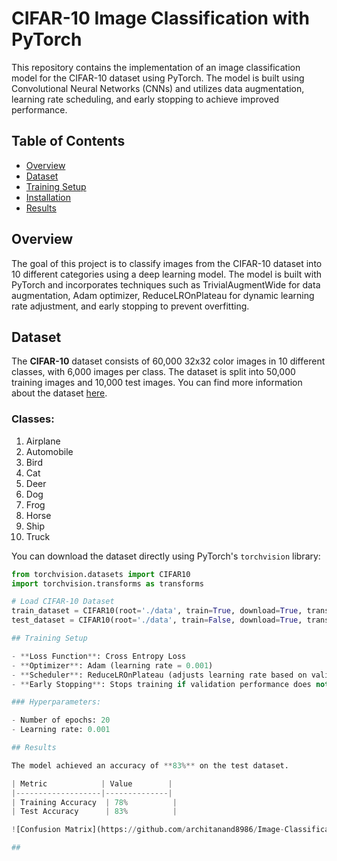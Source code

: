 # CIFAR-10 Image Classification with PyTorch

This repository contains the implementation of an image classification model for the CIFAR-10 dataset using PyTorch. The model is built using Convolutional Neural Networks (CNNs) and utilizes data augmentation, learning rate scheduling, and early stopping to achieve improved performance.

## Table of Contents

- [Overview](#overview)
- [Dataset](#dataset)
- [Training Setup](#training-setup)
- [Installation](#installation)
- [Results](#results)


## Overview

The goal of this project is to classify images from the CIFAR-10 dataset into 10 different categories using a deep learning model. The model is built with PyTorch and incorporates techniques such as TrivialAugmentWide for data augmentation, Adam optimizer, ReduceLROnPlateau for dynamic learning rate adjustment, and early stopping to prevent overfitting.

## Dataset

The **CIFAR-10** dataset consists of 60,000 32x32 color images in 10 different classes, with 6,000 images per class. The dataset is split into 50,000 training images and 10,000 test images. You can find more information about the dataset [here](https://pytorch.org/vision/main/generated/torchvision.datasets.CIFAR10.html).


### Classes:
1. Airplane
2. Automobile
3. Bird
4. Cat
5. Deer
6. Dog
7. Frog
8. Horse
9. Ship
10. Truck

You can download the dataset directly using PyTorch's `torchvision` library:

```python
from torchvision.datasets import CIFAR10
import torchvision.transforms as transforms

# Load CIFAR-10 Dataset
train_dataset = CIFAR10(root='./data', train=True, download=True, transform=train_transform)
test_dataset = CIFAR10(root='./data', train=False, download=True, transform=test_transform)

## Training Setup

- **Loss Function**: Cross Entropy Loss
- **Optimizer**: Adam (learning rate = 0.001)
- **Scheduler**: ReduceLROnPlateau (adjusts learning rate based on validation loss)
- **Early Stopping**: Stops training if validation performance does not improve for a number of epochs

### Hyperparameters:

- Number of epochs: 20
- Learning rate: 0.001

## Results

The model achieved an accuracy of **83%** on the test dataset.

| Metric            | Value        |
|-------------------|--------------|
| Training Accuracy  | 78%          |
| Test Accuracy      | 83%          |

![Confusion Matrix](https://github.com/architanand8986/Image-Classification-Model-using-CNN/blob/main/Image/Confusion%20Matrix.png)

## 




